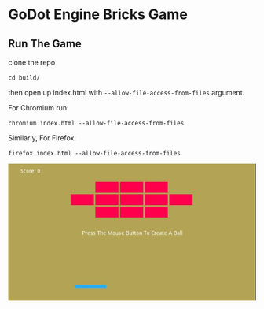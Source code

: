 # GoDot Engine Bricks Game

## Run The Game

clone the repo

```
cd build/
```

then open up index.html with ```--allow-file-access-from-files``` argument.

For Chromium run:

```
chromium index.html --allow-file-access-from-files 
```

Similarly, For Firefox:

```
firefox index.html --allow-file-access-from-files 
```


![screenshot](img/screen01.gif)